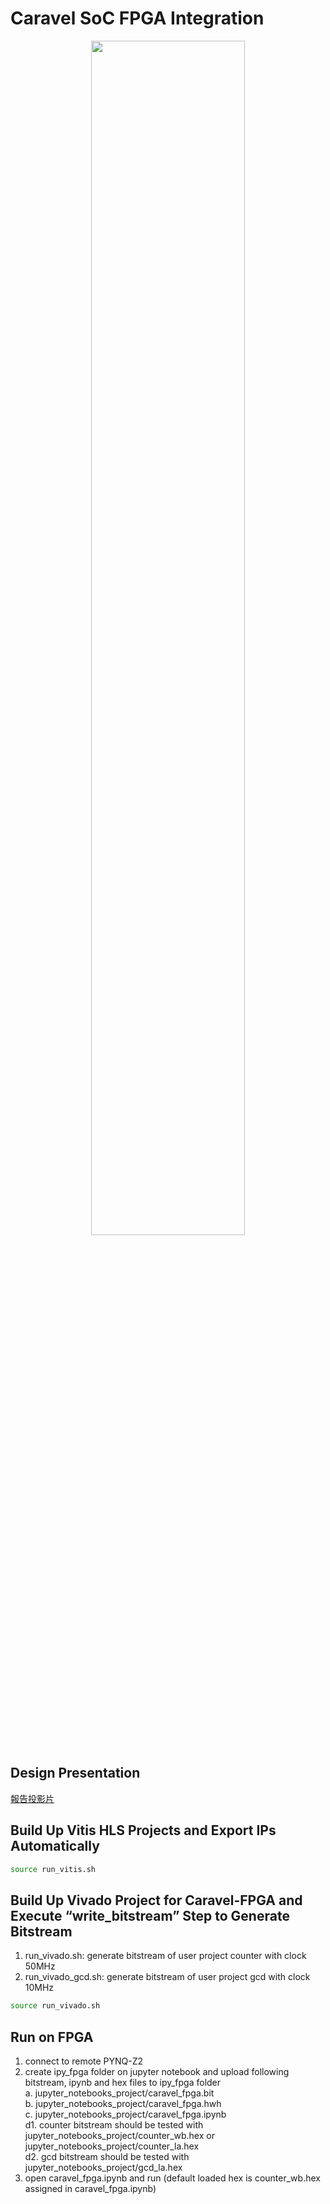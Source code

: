 # Caravel SoC FPGA Integration
<p align="center"><img src="https://github.com/bol-edu/caravel-soc_fpga-lab/assets/98332019/fd9c7658-03fe-47c1-af51-f3d0d3c413f9" width=70%></p>

## Design Presentation
[報告投影片](https://github.com/bol-edu/caravel-soc_fpga-lab/files/12035595/Caravel.FPGA.Introduction.pdf)

## Build Up Vitis HLS Projects and Export IPs Automatically
```sh
source run_vitis.sh
```

## Build Up Vivado Project for Caravel-FPGA and Execute “write_bitstream” Step to Generate Bitstream
1. run_vivado.sh: generate bitstream of user project counter with clock 50MHz  
2. run_vivado_gcd.sh: generate bitstream of user project gcd with clock 10MHz

```sh
source run_vivado.sh
```
## Run on FPGA
1. connect to remote PYNQ-Z2
2. create ipy_fpga folder on jupyter notebook and upload following bitstream, ipynb and hex files to ipy_fpga folder  
   a. jupyter_notebooks_project/caravel_fpga.bit  
   b. jupyter_notebooks_project/caravel_fpga.hwh  
   c. jupyter_notebooks_project/caravel_fpga.ipynb  
   d1. counter bitstream should be tested with jupyter_notebooks_project/counter_wb.hex or jupyter_notebooks_project/counter_la.hex  
   d2. gcd bitstream should be tested with jupyter_notebooks_project/gcd_la.hex
4. open caravel_fpga.ipynb and run (default loaded hex is counter_wb.hex assigned in caravel_fpga.ipynb)
